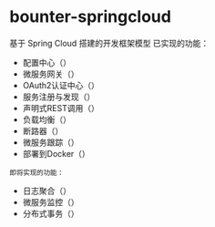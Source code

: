 # bounter-springcloud
基于 Spring Cloud 搭建的开发框架模型
   已实现的功能：
   - 配置中心（）
   - 微服务网关（）
   - OAuth2认证中心（）
   - 服务注册与发现（）
   - 声明式REST调用（）
   - 负载均衡（）
   - 断路器（）
   - 微服务跟踪（）
   - 部署到Docker（）
      
      
    
    即将实现的功能：
  - 日志聚合（）
  - 微服务监控（）
  - 分布式事务（）
   
